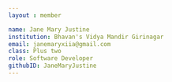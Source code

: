 ```yaml
--- 
layout : member 

name: Jane Mary Justine
institution: Bhavan's Vidya Mandir Girinagar
email: janemaryxiia@gmail.com
class: Plus two
role: Software Developer 
githubID: JaneMaryJustine
--- 
```

